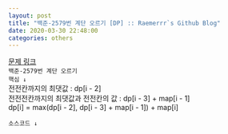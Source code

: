 ```yaml
---  
layout: post  
title: "백준-2579번 계단 오르기 [DP] :: Raemerrr`s Github Blog"  
date: 2020-03-30 22:48:00  
categories: others  
---  
```

<a href="https://www.acmicpc.net/problem/2579" target="_blank">문제 링크</a>  
`백준-2579번 계단 오르기`  
`핵심 ↓`  
전전칸까지의 최댓값 : dp[i - 2]  
전전전칸까지의 최댓값과 전전칸의 값 : dp[i - 3] + map[i - 1]  
dp[i] = max(dp[i - 2], dp[i - 3] + map[i - 1]) + map[i]  

`소스코드 ↓`  
<script src="https://gist.github.com/Raemerrr/ebee062823d0dd9179a860758d36fb6e.js"></script>

